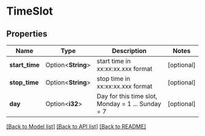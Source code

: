 # TimeSlot

## Properties

Name | Type | Description | Notes
------------ | ------------- | ------------- | -------------
**start_time** | Option<**String**> | start time in xx:xx:xx.xxx format | [optional]
**stop_time** | Option<**String**> | stop time in xx:xx:xx.xxx format | [optional]
**day** | Option<**i32**> | Day for this time slot, Monday = 1 ... Sunday = 7 | [optional]

[[Back to Model list]](../README.md#documentation-for-models) [[Back to API list]](../README.md#documentation-for-api-endpoints) [[Back to README]](../README.md)


